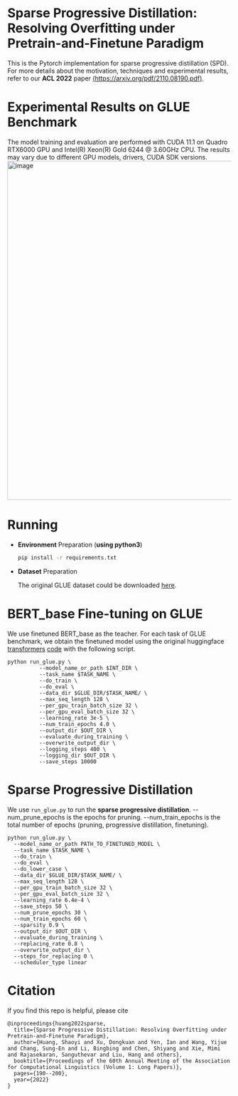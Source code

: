 Sparse Progressive Distillation: Resolving Overfitting under Pretrain-and-Finetune Paradigm
======== 
This is the Pytorch implementation for sparse progressive distillation (SPD). For more details about the motivation, techniques and experimental results, refer to our **ACL 2022** paper [(https://arxiv.org/pdf/2110.08190.pdf)](https://arxiv.org/pdf/2110.08190.pdf).


Experimental Results on GLUE Benchmark
============
The model training and evaluation are performed with CUDA 11.1 on Quadro RTX6000 GPU and Intel(R) Xeon(R) Gold 6244 @ 3.60GHz CPU. The results may vary due to different GPU models, drivers, CUDA SDK versions.
<img width="761" alt="image" src="https://github.com/shaoyiHusky/SparseProgressiveDistillation/assets/66193101/44a85974-1882-4ef6-94b4-3b2ce681d456">


Running
============
* **Environment** Preparation (**using python3**)

  ```bash
  pip install -r requirements.txt
  ```

* **Dataset** Preparation

  The original GLUE dataset could be downloaded [here](https://gluebenchmark.com/tasks).

BERT_base Fine-tuning on GLUE 
====================

We use finetuned BERT_base as the teacher. For each task of GLUE benchmark, we obtain the finetuned model using the original huggingface [transformers](https://github.com/huggingface/transformers) [code](https://github.com/huggingface/transformers/tree/master/examples/pytorch/text-classification) with the following script.


```
python run_glue.py \
          --model_name_or_path $INT_DIR \
          --task_name $TASK_NAME \
          --do_train \
          --do_eval \
          --data_dir $GLUE_DIR/$TASK_NAME/ \
          --max_seq_length 128 \
          --per_gpu_train_batch_size 32 \
          --per_gpu_eval_batch_size 32 \
          --learning_rate 3e-5 \
          --num_train_epochs 4.0 \
          --output_dir $OUT_DIR \
          --evaluate_during_training \
          --overwrite_output_dir \
          --logging_steps 400 \
          --logging_dir $OUT_DIR \
          --save_steps 10000
```

Sparse Progressive Distillation
====================

We use `run_glue.py` to run the **sparse progressive distillation**. --num_prune_epochs is the epochs for pruning. --num_train_epochs is the total number of epochs (pruning, progressive distillation, finetuning).

```
python run_glue.py \
  --model_name_or_path PATH_TO_FINETUNED_MODEL \
  --task_name $TASK_NAME \
  --do_train \
  --do_eval \
  --do_lower_case \
  --data_dir $GLUE_DIR/$TASK_NAME/ \
  --max_seq_length 128 \
  --per_gpu_train_batch_size 32 \
  --per_gpu_eval_batch_size 32 \
  --learning_rate 6.4e-4 \
  --save_steps 50 \
  --num_prune_epochs 30 \
  --num_train_epochs 60 \
  --sparsity 0.9 \
  --output_dir $OUT_DIR \
  --evaluate_during_training \
  --replacing_rate 0.8 \
  --overwrite_output_dir \
  --steps_for_replacing 0 \
  --scheduler_type linear
```

Citation
====================

If you find this repo is helpful, please cite

```
@inproceedings{huang2022sparse,
  title={Sparse Progressive Distillation: Resolving Overfitting under Pretrain-and-Finetune Paradigm},
  author={Huang, Shaoyi and Xu, Dongkuan and Yen, Ian and Wang, Yijue and Chang, Sung-En and Li, Bingbing and Chen, Shiyang and Xie, Mimi and Rajasekaran, Sanguthevar and Liu, Hang and others},
  booktitle={Proceedings of the 60th Annual Meeting of the Association for Computational Linguistics (Volume 1: Long Papers)},
  pages={190--200},
  year={2022}
}
```
